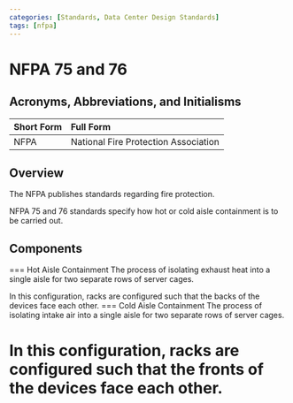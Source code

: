 ```yaml
---
categories: [Standards, Data Center Design Standards]
tags: [nfpa]
---
```


# NFPA 75 and 76

## Acronyms, Abbreviations, and Initialisms

Short Form | Full Form
:--- | :---
NFPA | National Fire Protection Association

## Overview

The NFPA publishes standards regarding fire protection.

NFPA 75 and 76 standards specify how hot or cold aisle containment is to be carried out.

## Components

=== Hot Aisle Containment
The process of isolating exhaust heat into a single aisle for two separate rows of server cages.

In this configuration, racks are configured such that the backs of the devices face each other.
=== Cold Aisle Containment
The process of isolating intake air into a single aisle for two separate rows of server cages.

In this configuration, racks are configured such that the fronts of the devices face each other.
===
